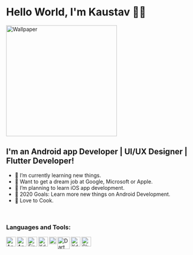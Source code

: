 # Hello World, I'm Kaustav 👋👋
<img align="centre" height="300px" src="https://cdn.wccftech.com/wp-content/uploads/2020/02/android-developers.png" alt="Wallpaper"/>

## I'm an Android app Developer | UI/UX Designer | Flutter Developer! 
- 🔭 I’m currently learning new things.
- 🦾 Want to get a dream job at Google, Microsoft or Apple.
- 📱 I’m planning to learn iOS app development.
- 🥅 2020 Goals: Learn more new things on Android Development.
- 🥘 Love to Cook.

<br />

### Languages and Tools:

<img align="left" alt="Android" width="26px" src="https://i.pinimg.com/originals/95/b7/e1/95b7e17b5161175de4fe88b1b2602236.png" />
<img align="left" alt="Android" width="26px" src="https://i.pinimg.com/originals/f1/ea/a7/f1eaa7278f64e27128e062a3de918265.png" />
<img align="left" alt="Firebase" width="26px" src="https://firebase.google.com/downloads/brand-guidelines/PNG/logo-vertical.png" />
<img align="left" alt="Xd" width="26px" src="https://upload.wikimedia.org/wikipedia/commons/thumb/7/74/Kotlin-logo.svg/1200px-Kotlin-logo.svg.png" />
<img align="left" alt="Flutter" width="20px" src="https://cdn.worldvectorlogo.com/logos/flutter-logo.svg" />
<img align="left" alt="Dart" width="33px" src="https://cdn.freebiesupply.com/logos/thumbs/2x/dart-logo.png" />
<img align="left" alt="Xd" width="26px" src="https://cdn.worldvectorlogo.com/logos/adobe-xd.svg" />
<img align="left" alt="Sketch" width="26px" src="https://upload.wikimedia.org/wikipedia/commons/thumb/5/59/Sketch_Logo.svg/1200px-Sketch_Logo.svg.png" />
<br />
